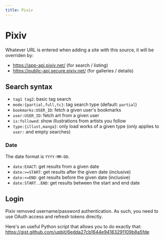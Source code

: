 ```yaml
---
title: Pixiv
---
```



# Pixiv

Whatever URL is entered when adding a site with this source, it will be overriden by:
* <https://app-api.pixiv.net/> (for search / listing)
* <https://public-api.secure.pixiv.net/> (for galleries / details)

## Search syntax

* `tag1 tag2`: basic tag search
* `mode:{partial,full,tc}`: tag search type (default: `partial`)
* `bookmarks:USER_ID`: fetch a given user's bookmarks
* `user:USER_ID`: fetch art from a given user
* `is:followed`: show illustrations from artists you follow
* `type:{illust,manga}`: only load works of a given type (only applies to `user:` and empty searches)

### Date
The date format is `YYYY-MM-DD`.

* `date:EXACT`: get results from a given date
* `date:>=START`: get results after the given date (inclusive)
* `date:<=END`: get results before the given date (inclusive)
* `date:START..END`: get results between the start and end date

## Login

Pixiv removed username/password authentication.
As such, you need to use OAuth access and refresh tokens directly.

Here's an useful Python script that allows you to do exactly that:  
<https://gist.github.com/upbit/6edda27cb1644e94183291109b8a5fde>